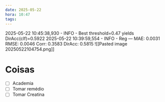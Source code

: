 ```yaml
---
date: 2025-05-22
hora: 10:47
tags:
---
```

2025-05-22 10:45:38,930 - INFO - Best threshold=0.47 yields DirAcc(clf)=0.5922
2025-05-22 10:39:59,554 - INFO - Reg — MAE: 0.0031 RMSE: 0.0046 Corr: 0.3583 DirAcc: 0.5815
![[Pasted image 20250522104754.png]]

# Coisas
- [ ] Academia
- [ ] Tomar remédio
- [ ] Tomar Creatina